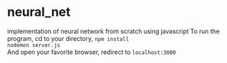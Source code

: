 # neural_net
implementation of neural network from scratch using javascript
To run the program, cd to your directory,
<code>npm install</code> \
<code>nodemon server.js</code> \
And open your favorite browser, redirect to <code>localhost:3000</code>


